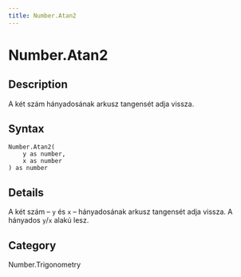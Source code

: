 ```yaml
---
title: Number.Atan2
---
```


# Number.Atan2


## Description

A két szám hányadosának arkusz tangensét adja vissza.


## Syntax

```powerquery
Number.Atan2(
    y as number,
    x as number
) as number
```


## Details

A két szám – <code>y</code> és <code>x</code> – hányadosának arkusz tangensét adja vissza. A hányados <code>y</code>/<code>x</code> alakú lesz.



## Category
Number.Trigonometry
